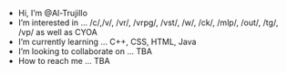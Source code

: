 - Hi, I’m @Al-Trujillo
- I’m interested in ... /c/,/v/, /vr/, /vrpg/, /vst/, /w/, /ck/, /mlp/, /out/, /tg/, /vp/ as well as CYOA 
- I’m currently learning ... C++, CSS, HTML, Java
- I’m looking to collaborate on ... TBA
- How to reach me ... TBA

<!---
Al-Trujillo/Al-Trujillo is a ✨ special ✨ repository because its `README.md` (this file) appears on your GitHub profile.
You can click the Preview link to take a look at your changes.
--->
